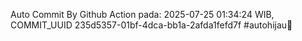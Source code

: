 Auto Commit By Github Action pada: 2025-07-25 01:34:24 WIB, COMMIT_UUID 235d5357-01bf-4dca-bb1a-2afda1fefd7f #autohijau🗿
